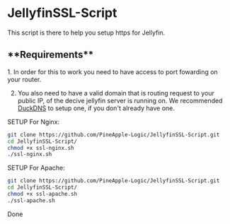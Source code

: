 # JellyfinSSL-Script
This script is there to help you setup https for Jellyfin.

<h2>**Requirements**</h2>
1. In order for this to work you need to have access to port fowarding on your router.

2. You also need to have a valid domain that is routing request to your public IP, of the decive jellyfin server is running on.
   We recommended [DuckDNS](https://duckdns.org) to setup one, if you don't already have one.

SETUP For Nginx:
````bash
git clone https://github.com/PineApple-Logic/JellyfinSSL-Script.git
cd JellyfinSSL-Script/
chmod +x ssl-nginx.sh
./ssl-nginx.sh
````

SETUP For Apache:
````bash
git clone https://github.com/PineApple-Logic/JellyfinSSL-Script.git
cd JellyfinSSL-Script/
chmod +x ssl-apache.sh
./ssl-apache.sh
````

Done
